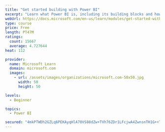 ```yaml
---
title: "Get started building with Power BI"
excerpt: "Learn what Power BI is, including its building blocks and how they work together."
webUrl: https://docs.microsoft.com/en-us/learn/modules/get-started-with-power-bi/
type: course
price: Free
length: PT47M
ratings:
  count: 15667
  average: 4.727644
heat: 112

provider:
  name: Microsoft Learn
  domain: microsoft.com
  images:
    - url: /assets/images/organizations/microsoft.com-50x50.jpg
      width: 50
      height: 50

levels:
  - Beginner

topics:
  - Power BI

secured: "4mkPTWDh2GZLq6PEKAyqHlA70VS88dZw+TVh76ZDr1LFcjwA4ZwnsnTH1G++T4CkhXAq1agZ8PfzVDzK0mRhEORKkXlZ742JZFvWwFKK40KqAFCjna20FTO+7f+et34dNi6i1ygr0xM79QGwrmbD15ram6f2Pec8vB32Ej7TzgNaS+zCQSNVxtmrzUbvLdgwZfALKAlArMNK5F+MP8NRlG1mrKdexlSQ3EZ5EG3tdRf7yr44RND0M3PBj51wsjbk3tCbXAwJs+NlKHWu7SCn7AN6xby4wWfFY1J2/imulzmfnkrwh6JKXkxiyFR14d3hL84wBHLeUX3/dJeUdOIHBNmRCwAFA5vz08n0X0QfUutA3nfZIemYZmp1UIk90HAFajZzhjt3YimYIW4LTgXI9Q==;IJTPzQS/nSgv1cPP3UsZFw=="
---
```



